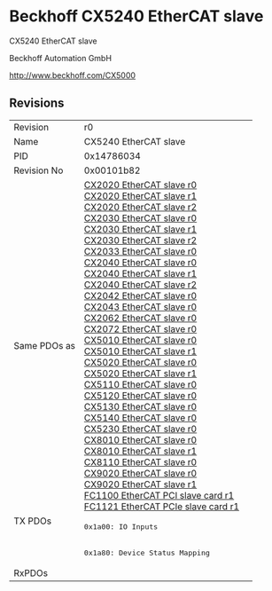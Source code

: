 # Beckhoff CX5240 EtherCAT slave

CX5240 EtherCAT slave

Beckhoff Automation GmbH

http://www.beckhoff.com/CX5000

## Revisions
<table>
<tr>
<td>Revision</td>
<td>r0</td>
</tr>
<tr>
<td>Name</td>
<td>CX5240 EtherCAT slave</td>
</tr>
<tr>
<td>PID</td>
<td>0x14786034</td>
</tr>
<tr>
<td>Revision No</td>
<td>0x00101b82</td>
</tr>
<tr>
<td>Same PDOs as</td>
<td><a href="CX2020+EtherCAT+slave.md">CX2020 EtherCAT slave r0</a><br/><a href="CX2020+EtherCAT+slave.md">CX2020 EtherCAT slave r1</a><br/><a href="CX2020+EtherCAT+slave.md">CX2020 EtherCAT slave r2</a><br/><a href="CX2030+EtherCAT+slave.md">CX2030 EtherCAT slave r0</a><br/><a href="CX2030+EtherCAT+slave.md">CX2030 EtherCAT slave r1</a><br/><a href="CX2030+EtherCAT+slave.md">CX2030 EtherCAT slave r2</a><br/><a href="CX2033+EtherCAT+slave.md">CX2033 EtherCAT slave r0</a><br/><a href="CX2040+EtherCAT+slave.md">CX2040 EtherCAT slave r0</a><br/><a href="CX2040+EtherCAT+slave.md">CX2040 EtherCAT slave r1</a><br/><a href="CX2040+EtherCAT+slave.md">CX2040 EtherCAT slave r2</a><br/><a href="CX2042+EtherCAT+slave.md">CX2042 EtherCAT slave r0</a><br/><a href="CX2043+EtherCAT+slave.md">CX2043 EtherCAT slave r0</a><br/><a href="CX2062+EtherCAT+slave.md">CX2062 EtherCAT slave r0</a><br/><a href="CX2072+EtherCAT+slave.md">CX2072 EtherCAT slave r0</a><br/><a href="CX5010+EtherCAT+slave.md">CX5010 EtherCAT slave r0</a><br/><a href="CX5010+EtherCAT+slave.md">CX5010 EtherCAT slave r1</a><br/><a href="CX5020+EtherCAT+slave.md">CX5020 EtherCAT slave r0</a><br/><a href="CX5020+EtherCAT+slave.md">CX5020 EtherCAT slave r1</a><br/><a href="CX5110+EtherCAT+slave.md">CX5110 EtherCAT slave r0</a><br/><a href="CX5120+EtherCAT+slave.md">CX5120 EtherCAT slave r0</a><br/><a href="CX5130+EtherCAT+slave.md">CX5130 EtherCAT slave r0</a><br/><a href="CX5140+EtherCAT+slave.md">CX5140 EtherCAT slave r0</a><br/><a href="CX5230+EtherCAT+slave.md">CX5230 EtherCAT slave r0</a><br/><a href="CX8010+EtherCAT+slave.md">CX8010 EtherCAT slave r0</a><br/><a href="CX8010+EtherCAT+slave.md">CX8010 EtherCAT slave r1</a><br/><a href="CX8110+EtherCAT+slave.md">CX8110 EtherCAT slave r0</a><br/><a href="CX9020+EtherCAT+slave.md">CX9020 EtherCAT slave r0</a><br/><a href="CX9020+EtherCAT+slave.md">CX9020 EtherCAT slave r1</a><br/><a href="FC1100+EtherCAT+PCI+slave+card.md">FC1100 EtherCAT PCI slave card r1</a><br/><a href="FC1121+EtherCAT+PCIe+slave+card.md">FC1121 EtherCAT PCIe slave card r1</a></td>
</tr>
<tr>
<td rowspan=2 valign=top>TX PDOs</td>
<td><pre>0x1a00: IO Inputs</pre></td>
<td></td>
</tr>
<tr>
<td><pre>0x1a80: Device Status Mapping</pre></td>
</tr>
<tr>
<td>RxPDOs</td>
<td></td>
</tr>
</table>
